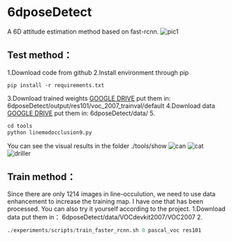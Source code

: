 # 6dposeDetect
A 6D attitude estimation method based on fast-rcnn.
![pic1](https://github.com/liuzehao/6dposeDetect/blob/master/pic1.png)
## Test method：
1.Download code from github
2.Install environment through pip
```
pip install -r requirements.txt
```
3.Download trained weights
[GOOGLE DRIVE](https://drive.google.com/drive/folders/1Z7fj3mcl9QljusnHs6kW55vihbuOg9y_?usp=sharing)
put them in:
6dposeDetect/output/res101/voc_2007_trainval/default
4.Download data
[GOOGLE DRIVE](https://drive.google.com/drive/folders/1DD5ZOnsbIOcRCn2qnj5MhUkatjOHEij6?usp=sharing)
put them in:
6dposeDetect/data/
5.
```python
cd tools
python linemodocclusion9.py
```
You can see the visual results in the folder ./tools/show
![can](https://github.com/liuzehao/6dposeDetect/blob/master/can_00000.jpg)
![cat](https://github.com/liuzehao/6dposeDetect/blob/master/cat_00000.jpg)
![driller](https://github.com/liuzehao/6dposeDetect/blob/master/driller_00000.jpg)
## Train method：
Since there are only 1214 images in line-occulution, we need to use data enhancement to increase the training map. I have one that has been processed. You can also try it yourself according to the project.
1.Download data
put them in：
6dposeDetect/data/VOCdevkit2007/VOC2007
2.
```python
./experiments/scripts/train_faster_rcnn.sh 0 pascal_voc res101
```
